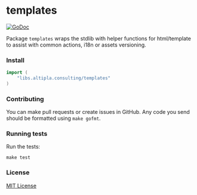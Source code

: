
# templates

[![GoDoc](https://godoc.org/libs.altipla.consulting/templates?status.svg)](https://godoc.org/libs.altipla.consulting/templates)

Package `templates` wraps the stdlib with helper functions for html/template to assist with common actions, i18n or assets versioning.


### Install

```go
import (
	"libs.altipla.consulting/templates"
)
```


### Contributing

You can make pull requests or create issues in GitHub. Any code you send should be formatted using ```make gofmt```.


### Running tests

Run the tests:

```shell
make test
```


### License

[MIT License](../LICENSE)
